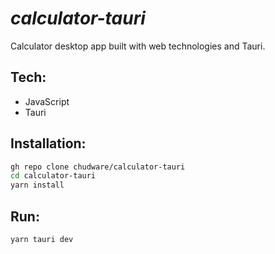 # _calculator-tauri_

Calculator desktop app built with web technologies and Tauri.

## Tech:

- JavaScript
- Tauri

## Installation:

```sh
gh repo clone chudware/calculator-tauri
cd calculator-tauri
yarn install
```

## Run:
```sh
yarn tauri dev
```